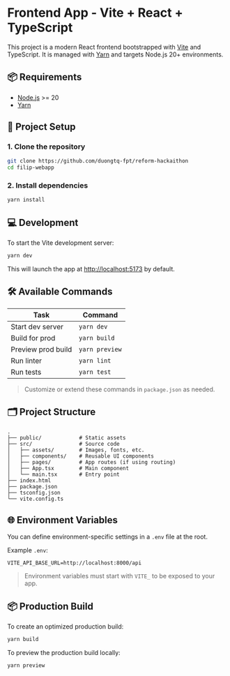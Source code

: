 # Frontend App - Vite + React + TypeScript

This project is a modern React frontend bootstrapped with [Vite](https://vitejs.dev/) and TypeScript. It is managed with [Yarn](https://yarnpkg.com/) and targets Node.js 20+ environments.

## 📦 Requirements

- [Node.js](https://nodejs.org/en/) >= 20
- [Yarn](https://classic.yarnpkg.com/en/docs/install)

## 🚀 Project Setup

### 1. Clone the repository

```bash
git clone https://github.com/duongtq-fpt/reform-hackaithon
cd filip-webapp
```

### 2. Install dependencies

```bash
yarn install
```

## 💻 Development

To start the Vite development server:

```bash
yarn dev
```

This will launch the app at [http://localhost:5173](http://localhost:5173) by default.

## 🛠 Available Commands

| Task               | Command        |
| ------------------ | -------------- |
| Start dev server   | `yarn dev`     |
| Build for prod     | `yarn build`   |
| Preview prod build | `yarn preview` |
| Run linter         | `yarn lint`    |
| Run tests          | `yarn test`    |

> Customize or extend these commands in `package.json` as needed.

## 🗂 Project Structure

```
.
├── public/            # Static assets
├── src/               # Source code
│   ├── assets/        # Images, fonts, etc.
│   ├── components/    # Reusable UI components
│   ├── pages/         # App routes (if using routing)
│   ├── App.tsx        # Main component
│   └── main.tsx       # Entry point
├── index.html
├── package.json
├── tsconfig.json
└── vite.config.ts
```

## 🌐 Environment Variables

You can define environment-specific settings in a `.env` file at the root.

Example `.env`:

```env
VITE_API_BASE_URL=http://localhost:8000/api
```

> Environment variables must start with `VITE_` to be exposed to your app.

## 📦 Production Build

To create an optimized production build:

```bash
yarn build
```

To preview the production build locally:

```bash
yarn preview
```
